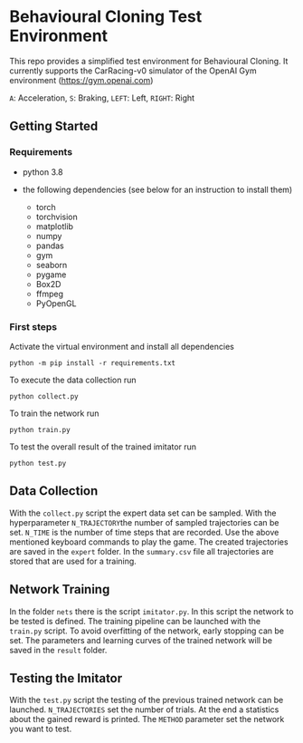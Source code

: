 # **Behavioural Cloning Test Environment**

This repo provides a simplified test environment for Behavioural Cloning. 
It currently supports the CarRacing-v0 simulator of the OpenAI Gym environment (https://gym.openai.com)

`A`: Acceleration, `S`: Braking, `LEFT`: Left, `RIGHT`: Right

## **Getting Started**
### Requirements
- python 3.8 

- the following dependencies (see below for an instruction to install them)
    - torch
    - torchvision
    - matplotlib
    - numpy
    - pandas
    - gym
    - seaborn
    - pygame
	- Box2D
    - ffmpeg
    - PyOpenGL
	
### First steps

Activate the virtual environment and install all dependencies

`python -m pip install -r requirements.txt`

To execute the data collection run

`python collect.py`

To train the network run

`python train.py`

To test the overall result of the trained imitator run

`python test.py`



## **Data Collection**
With the `collect.py` script the expert data set can be sampled. With the hyperparameter `N_TRAJECTORY`the number of sampled trajectories can be set. `N_TIME` is the number of time steps that are recorded.
Use the above mentioned keyboard commands to play the game. The created trajectories are saved in the `expert` folder. 
In the `summary.csv` file all trajectories are stored that are used for a training.

## **Network Training**

In the folder `nets` there is the script `imitator.py`. In this script the network to be tested is defined. 
The training pipeline can be launched with the `train.py` script. To avoid overfitting of the network, early stopping can be set. 
The parameters and learning curves of the trained network will be saved in the  `result` folder. 

## **Testing the Imitator**

With the `test.py` script the testing of the previous trained network can be launched. `N_TRAJECTORIES` set the number of trials. 
At the end a statistics about the gained reward is printed. The `METHOD` parameter set the network you want to test.
